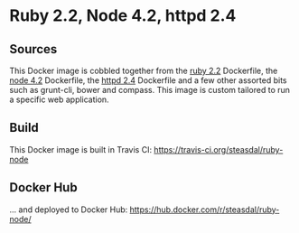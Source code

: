# Ruby 2.2, Node 4.2, httpd 2.4

## Sources
This Docker image is cobbled together from the
[ruby 2.2](https://github.com/docker-library/ruby/blob/0cdec78d89e33750a4b796bd2c748f0d5a1ae654/2.2/Dockerfile) Dockerfile, the
[node 4.2](https://github.com/nodejs/docker-node/blob/9992908b275546d9dc1b6063a4d0b7bc500e8b3b/4.2/Dockerfile) Dockerfile, the
[httpd 2.4](https://github.com/docker-library/httpd/blob/5b81416f52f626f087a4a08b50adaa65271ee69c/2.4/Dockerfile) Dockerfile and
a few other assorted bits such as grunt-cli, bower and compass.  This image is custom tailored to run a specific web application.

## Build
This Docker image is built in Travis CI:
<https://travis-ci.org/steasdal/ruby-node>

## Docker Hub
... and deployed to Docker Hub:
<https://hub.docker.com/r/steasdal/ruby-node/>
